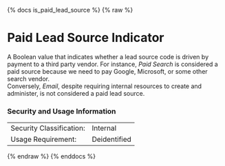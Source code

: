 {% docs is_paid_lead_source %}
{% raw %}

<a name="is_paid_lead_source"></a>
# Paid Lead Source Indicator
A Boolean value that indicates whether a lead source code is driven by payment to a third party vendor.  For instance, 
*Paid Search* is considered a paid source because we need to pay Google, Microsoft, or some other search vendor.  
Conversely, *Email*, despite requiring internal resources to create and administer, is not considered a paid lead 
source.

### Security and Usage Information
|     |     |
| --- | --- |
| Security Classification: | Internal |
| Usage Requirement:       | Deidentified |

{% endraw %}
{% enddocs %}
